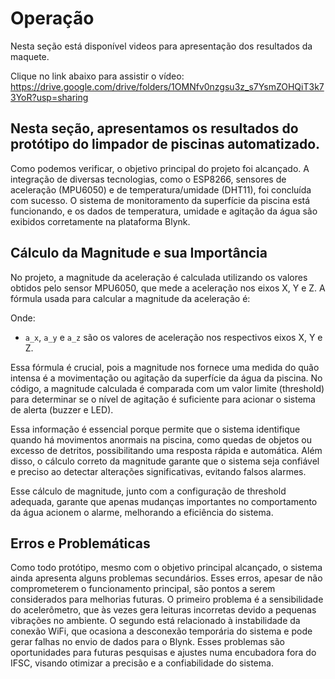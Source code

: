 # Operação

Nesta seção está disponível videos para apresentação dos resultados da maquete.

Clique no link abaixo para assistir o vídeo:
<br> https://drive.google.com/drive/folders/1OMNfv0nzgsu3z_s7YsmZOHQiT3k73YoR?usp=sharing


## Nesta seção, apresentamos os resultados do protótipo do limpador de piscinas automatizado.
Como podemos verificar, o objetivo principal do projeto foi alcançado. A integração de diversas tecnologias, como o ESP8266, sensores de aceleração (MPU6050) e de temperatura/umidade (DHT11), foi concluída com sucesso. O sistema de monitoramento da superfície da piscina está funcionando, e os dados de temperatura, umidade e agitação da água são exibidos corretamente na plataforma Blynk.

## Cálculo da Magnitude e sua Importância
No projeto, a magnitude da aceleração é calculada utilizando os valores obtidos pelo sensor MPU6050, que mede a aceleração nos eixos X, Y e Z. A fórmula usada para calcular a magnitude da aceleração é:

Onde:
- `a_x`, `a_y` e `a_z` são os valores de aceleração nos respectivos eixos X, Y e Z.

Essa fórmula é crucial, pois a magnitude nos fornece uma medida do quão intensa é a movimentação ou agitação da superfície da água da piscina. No código, a magnitude calculada é comparada com um valor limite (threshold) para determinar se o nível de agitação é suficiente para acionar o sistema de alerta (buzzer e LED).

Essa informação é essencial porque permite que o sistema identifique quando há movimentos anormais na piscina, como quedas de objetos ou excesso de detritos, possibilitando uma resposta rápida e automática. Além disso, o cálculo correto da magnitude garante que o sistema seja confiável e preciso ao detectar alterações significativas, evitando falsos alarmes.

Esse cálculo de magnitude, junto com a configuração de threshold adequada, garante que apenas mudanças importantes no comportamento da água acionem o alarme, melhorando a eficiência do sistema.









## Erros e Problemáticas
Como todo protótipo, mesmo com o objetivo principal alcançado, o sistema ainda apresenta alguns problemas secundários. Esses erros, apesar de não comprometerem o funcionamento principal, são pontos a serem considerados para melhorias futuras. O primeiro problema é a sensibilidade do acelerômetro, que às vezes gera leituras incorretas devido a pequenas vibrações no ambiente. 
O segundo está relacionado à instabilidade da conexão WiFi, que ocasiona a desconexão temporária do sistema e pode gerar falhas no envio de dados para o Blynk. Esses problemas são oportunidades para futuras pesquisas e ajustes numa encubadora fora do IFSC, visando otimizar a precisão e a confiabilidade do sistema.
